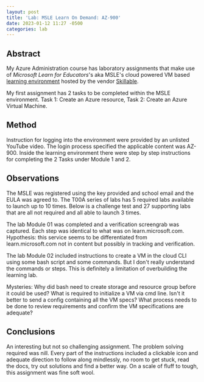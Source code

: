 ```yaml
---
layout: post
title: 'Lab: MSLE Learn On Demand: AZ-900'
date: 2023-01-12 11:27 -0500
categories: lab
---
```

## Abstract
My Azure Administration course has laboratory assignments that make use of *Microsoft Learn for Educators*'s aka MSLE's cloud powered VM based [learning environment](https://msle.learnondemand.net/User/Login?ReturnUrl=%2F) hosted by the vendor [Skillable](https://www.skillable.com/). 

My first assignment has 2 tasks to be completed within the MSLE environment. Task 1: Create an Azure resource, Task 2: Create an Azure Virtual Machine.

## Method
Instruction for logging into the environment were provided by an unlisted YouTube video. The login process specified the applicable content was AZ-900. Inside the learning environment there were step by step instructions for completing the 2 Tasks under Module 1 and 2.

## Observations
The MSLE was registered using the key provided and school email and the EULA was agreed to. The T00A series of labs has 5 required labs available to launch up to 10 times. Below is a challenge test and 27 supporting labs that are all not required and all able to launch 3 times.

The lab Module 01 was completed and a verification screengrab was captured. Each step was identical to what was on learn.microsoft.com. Hypothesis: this service seems to be differentiated from learn.microsoft.com not in content but possibly in tracking and verification.

The lab Module 02 included instructions to create a VM in the cloud CLI using some bash script and some commands. But I don't really understand the commands or steps. This is definitely a limitation of overbuilding the learning lab. 

Mysteries: Why did bash need to create storage and resource group before it could be used? What is required to initialize a VM via cmd line. Isn't it better to send a config containing all the VM specs? What process needs to be done to review requirements and confirm the VM specifications are adequate?

## Conclusions
An interesting but not so challenging assignment. The problem solving required was nill. Every part of the instructions included a clickable icon and adequate direction to follow along mindlessly, no room to get stuck, read the docs, try out solutions and find a better way. On a scale of fluff to tough, this assignment was fine soft wool.